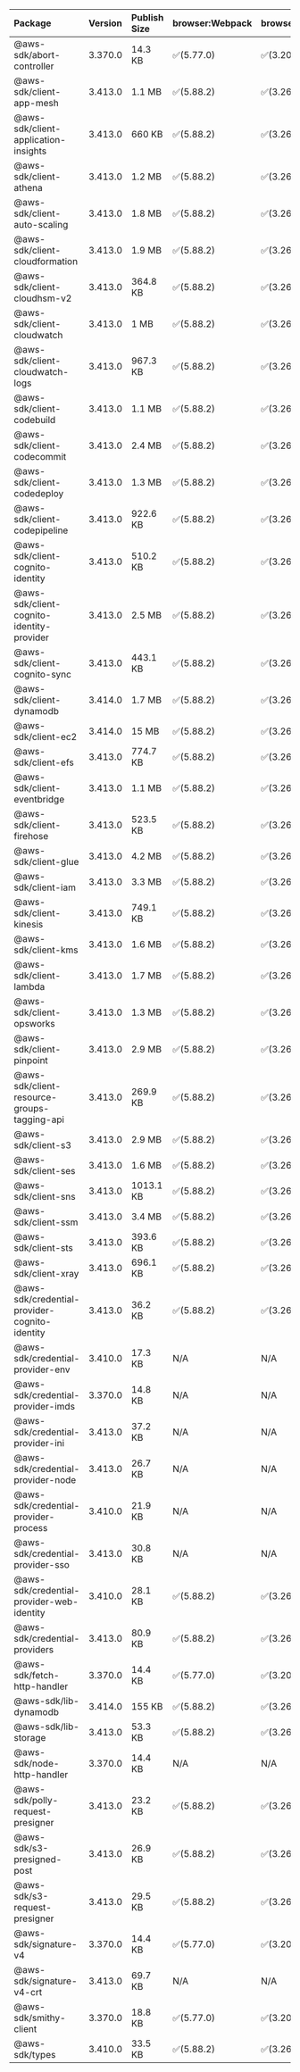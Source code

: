 | Package | Version | Publish Size | browser:Webpack | browser:Rollup | browser:EsBuild |
| :------ | :------ | :----------- | :------ | :----- | :------- |
|@aws-sdk/abort-controller|3.370.0|14.3 KB|✅(5.77.0)|✅(3.20.2)|✅(0.17.15)|
|@aws-sdk/client-app-mesh|3.413.0|1.1 MB|✅(5.88.2)|✅(3.26.3)|✅(0.18.15)|
|@aws-sdk/client-application-insights|3.413.0|660 KB|✅(5.88.2)|✅(3.26.3)|✅(0.18.15)|
|@aws-sdk/client-athena|3.413.0|1.2 MB|✅(5.88.2)|✅(3.26.3)|✅(0.18.15)|
|@aws-sdk/client-auto-scaling|3.413.0|1.8 MB|✅(5.88.2)|✅(3.26.3)|✅(0.18.15)|
|@aws-sdk/client-cloudformation|3.413.0|1.9 MB|✅(5.88.2)|✅(3.26.3)|✅(0.18.15)|
|@aws-sdk/client-cloudhsm-v2|3.413.0|364.8 KB|✅(5.88.2)|✅(3.26.3)|✅(0.18.15)|
|@aws-sdk/client-cloudwatch|3.413.0|1 MB|✅(5.88.2)|✅(3.26.3)|✅(0.18.15)|
|@aws-sdk/client-cloudwatch-logs|3.413.0|967.3 KB|✅(5.88.2)|✅(3.26.3)|✅(0.18.15)|
|@aws-sdk/client-codebuild|3.413.0|1.1 MB|✅(5.88.2)|✅(3.26.3)|✅(0.18.15)|
|@aws-sdk/client-codecommit|3.413.0|2.4 MB|✅(5.88.2)|✅(3.26.3)|✅(0.18.15)|
|@aws-sdk/client-codedeploy|3.413.0|1.3 MB|✅(5.88.2)|✅(3.26.3)|✅(0.18.15)|
|@aws-sdk/client-codepipeline|3.413.0|922.6 KB|✅(5.88.2)|✅(3.26.3)|✅(0.18.15)|
|@aws-sdk/client-cognito-identity|3.413.0|510.2 KB|✅(5.88.2)|✅(3.26.3)|✅(0.18.15)|
|@aws-sdk/client-cognito-identity-provider|3.413.0|2.5 MB|✅(5.88.2)|✅(3.26.3)|✅(0.18.15)|
|@aws-sdk/client-cognito-sync|3.413.0|443.1 KB|✅(5.88.2)|✅(3.26.3)|✅(0.18.15)|
|@aws-sdk/client-dynamodb|3.414.0|1.7 MB|✅(5.88.2)|✅(3.26.3)|✅(0.18.15)|
|@aws-sdk/client-ec2|3.414.0|15 MB|✅(5.88.2)|✅(3.26.3)|✅(0.18.15)|
|@aws-sdk/client-efs|3.413.0|774.7 KB|✅(5.88.2)|✅(3.26.3)|✅(0.18.15)|
|@aws-sdk/client-eventbridge|3.413.0|1.1 MB|✅(5.88.2)|✅(3.26.3)|✅(0.18.15)|
|@aws-sdk/client-firehose|3.413.0|523.5 KB|✅(5.88.2)|✅(3.26.3)|✅(0.18.15)|
|@aws-sdk/client-glue|3.413.0|4.2 MB|✅(5.88.2)|✅(3.26.3)|✅(0.18.15)|
|@aws-sdk/client-iam|3.413.0|3.3 MB|✅(5.88.2)|✅(3.26.3)|✅(0.18.15)|
|@aws-sdk/client-kinesis|3.413.0|749.1 KB|✅(5.88.2)|✅(3.26.3)|✅(0.18.15)|
|@aws-sdk/client-kms|3.413.0|1.6 MB|✅(5.88.2)|✅(3.26.3)|✅(0.18.15)|
|@aws-sdk/client-lambda|3.413.0|1.7 MB|✅(5.88.2)|✅(3.26.3)|✅(0.18.15)|
|@aws-sdk/client-opsworks|3.413.0|1.3 MB|✅(5.88.2)|✅(3.26.3)|✅(0.18.15)|
|@aws-sdk/client-pinpoint|3.413.0|2.9 MB|✅(5.88.2)|✅(3.26.3)|✅(0.18.15)|
|@aws-sdk/client-resource-groups-tagging-api|3.413.0|269.9 KB|✅(5.88.2)|✅(3.26.3)|✅(0.18.15)|
|@aws-sdk/client-s3|3.413.0|2.9 MB|✅(5.88.2)|✅(3.26.3)|✅(0.18.15)|
|@aws-sdk/client-ses|3.413.0|1.6 MB|✅(5.88.2)|✅(3.26.3)|✅(0.18.15)|
|@aws-sdk/client-sns|3.413.0|1013.1 KB|✅(5.88.2)|✅(3.26.3)|✅(0.18.15)|
|@aws-sdk/client-ssm|3.413.0|3.4 MB|✅(5.88.2)|✅(3.26.3)|✅(0.18.15)|
|@aws-sdk/client-sts|3.413.0|393.6 KB|✅(5.88.2)|✅(3.26.3)|✅(0.18.15)|
|@aws-sdk/client-xray|3.413.0|696.1 KB|✅(5.88.2)|✅(3.26.3)|✅(0.18.15)|
|@aws-sdk/credential-provider-cognito-identity|3.413.0|36.2 KB|✅(5.88.2)|✅(3.26.3)|✅(0.18.15)|
|@aws-sdk/credential-provider-env|3.410.0|17.3 KB|N/A|N/A|N/A|
|@aws-sdk/credential-provider-imds|3.370.0|14.8 KB|N/A|N/A|N/A|
|@aws-sdk/credential-provider-ini|3.413.0|37.2 KB|N/A|N/A|N/A|
|@aws-sdk/credential-provider-node|3.413.0|26.7 KB|N/A|N/A|N/A|
|@aws-sdk/credential-provider-process|3.410.0|21.9 KB|N/A|N/A|N/A|
|@aws-sdk/credential-provider-sso|3.413.0|30.8 KB|N/A|N/A|N/A|
|@aws-sdk/credential-provider-web-identity|3.410.0|28.1 KB|✅(5.88.2)|✅(3.26.3)|✅(0.18.15)|
|@aws-sdk/credential-providers|3.413.0|80.9 KB|✅(5.88.2)|✅(3.26.3)|✅(0.18.15)|
|@aws-sdk/fetch-http-handler|3.370.0|14.4 KB|✅(5.77.0)|✅(3.20.2)|✅(0.17.15)|
|@aws-sdk/lib-dynamodb|3.414.0|155 KB|✅(5.88.2)|✅(3.26.3)|✅(0.18.15)|
|@aws-sdk/lib-storage|3.413.0|53.3 KB|✅(5.88.2)|✅(3.26.3)|✅(0.18.15)|
|@aws-sdk/node-http-handler|3.370.0|14.4 KB|N/A|N/A|N/A|
|@aws-sdk/polly-request-presigner|3.413.0|23.2 KB|✅(5.88.2)|✅(3.26.3)|✅(0.18.15)|
|@aws-sdk/s3-presigned-post|3.413.0|26.9 KB|✅(5.88.2)|✅(3.26.3)|✅(0.18.15)|
|@aws-sdk/s3-request-presigner|3.413.0|29.5 KB|✅(5.88.2)|✅(3.26.3)|✅(0.18.15)|
|@aws-sdk/signature-v4|3.370.0|14.4 KB|✅(5.77.0)|✅(3.20.2)|✅(0.17.15)|
|@aws-sdk/signature-v4-crt|3.413.0|69.7 KB|N/A|N/A|N/A|
|@aws-sdk/smithy-client|3.370.0|18.8 KB|✅(5.77.0)|✅(3.20.2)|✅(0.17.15)|
|@aws-sdk/types|3.410.0|33.5 KB|✅(5.88.2)|✅(3.26.3)|✅(0.18.15)|
